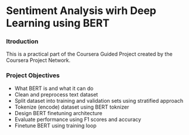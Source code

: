 # Sentiment Analysis wirh Deep Learning using BERT

### Itroduction
This is a practical part of the Coursera Guided Project created by the Coursera Project Network.

### Project Objectives
* What BERT is and what it can do
* Clean and preprocess text dataset
* Split dataset into training and validation sets using stratified approach
* Tokenize (encode) dataset using BERT toknizer
* Design BERT finetuning architecture
* Evaluate performance using F1 scores and accuracy
* Finetune BERT using training loop
